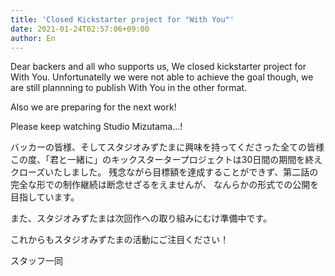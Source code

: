 ```yaml
---
title: 'Closed Kickstarter project for "With You"'
date: 2021-01-24T02:57:06+09:00
author: En
---
```


Dear backers and all who supports us,
We closed kickstarter project for With You.
Unfortunatelly we were not able to achieve the goal though, 
we are still plannning to publish With You in the other format.

Also we are preparing for the next work!

Please keep watching Studio Mizutama...!


バッカーの皆様、そしてスタジオみずたまに興味を持ってくださった全ての皆様
この度、「君と一緒に」のキックスタータープロジェクトは30日間の期間を終えクローズいたしました。
残念ながら目標額を達成することができず、第二話の完全な形での制作継続は断念せざるをえませんが、
なんらかの形式での公開を目指しています。

また、スタジオみずたまは次回作への取り組みにむけ準備中です。

これからもスタジオみずたまの活動にご注目ください！

スタッフ一同
